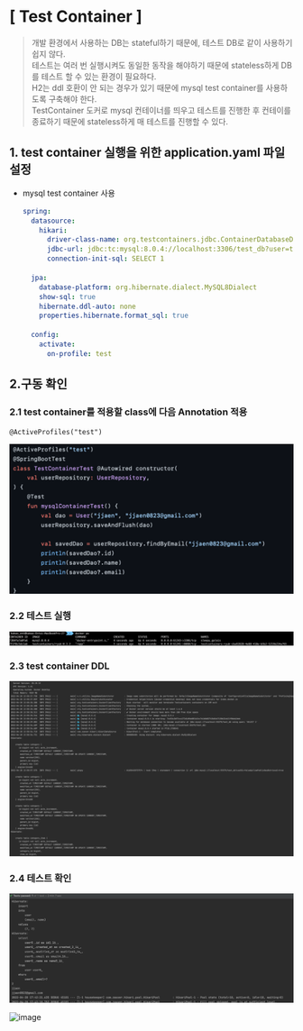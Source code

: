 # [ Test Container ]
> 개발 환경에서 사용하는 DB는 stateful하기 때문에, 테스트 DB로 같이 사용하기 쉽지 않다.   
  테스트는 여러 번 실행시켜도 동일한 동작을 해야하기 때문에 stateless하게 DB를 테스트 할 수 있는 환경이 필요하다.  
  H2는 ddl 호환이 안 되는 경우가 있기 때문에 mysql test container를 사용하도록 구축해야 한다.  
  TestContainer 도커로 mysql 컨테이너를 띄우고 테스트를 진행한 후 컨테이를 종료하기 때문에 stateless하게 매 테스트를 진행할 수 있다.



## 1. test container 실행을 위한 application.yaml 파일 설정
  - mysql test container 사용

    ```yaml
    spring:
      datasource:
        hikari:
          driver-class-name: org.testcontainers.jdbc.ContainerDatabaseDriver
          jdbc-url: jdbc:tc:mysql:8.0.4://localhost:3306/test_db?user=test&password=1234&TC_INITSCRIPT=schema.sql
          connection-init-sql: SELECT 1
  
      jpa:
        database-platform: org.hibernate.dialect.MySQL8Dialect
        show-sql: true
        hibernate.ddl-auto: none
        properties.hibernate.format_sql: true
  
      config:
        activate:
          on-profile: test
    ```

## 2.구동 확인
### 2.1 test container를 적용할 class에 다음 Annotation 적용
  ```
  @ActiveProfiles("test")
  ```
  ![img.png](./resources/test-container.png)

### 2.2 테스트 실행
  ![img.png](./resources/mysql-docker-ps.png)

### 2.3 test container DDL
  ![img.png](./resources/ddl.png)

### 2.4 테스트 확인
  ![img.png](./resources/test-query.png)

  ![image](https://user-images.githubusercontent.com/75469281/197316815-4fdf0609-5b78-4927-97f6-9f85004a7c6d.png)


<br>
